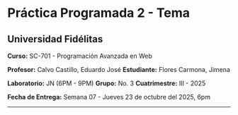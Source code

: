 # **Práctica Programada 2 - Tema**

## **Universidad Fidélitas**  
**Curso:** SC-701 - Programación Avanzada en Web

**Profesor:** Calvo Castillo, Eduardo José
**Estudiante:** Flores Carmona, Jimena

**Laboratorio:** JN (6PM - 9PM) 
**Grupo:** No. 3 
**Cuatrimestre:** III - 2025  

**Fecha de Entrega:** Semana 07 - Jueves 23 de octubre del 2025, 6pm

----
